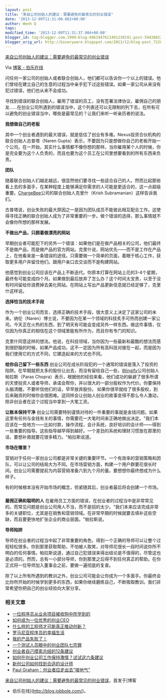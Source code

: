 ```yaml
---
layout: post
title: "来自公司创始人的建议：需要避免的最常见的创业错误"
date: '2013-12-09T11:31:00.002+08:00'
author: Wenh Q
tags:
modified_time: '2013-12-09T11:31:37.904+08:00'
blogger_id: tag:blogger.com,1999:blog-4961947611491238191.post-5942882208205838268
blogger_orig_url: http://binaryware.blogspot.com/2013/12/blog-post_7226.html
---
```


[来自公司创始人的建议：需要避免的最常见的创业错误](http://blog.jobbole.com/52825/)

Via [博客 - 伯乐在线](http://blog.jobbole.com/)

问任何一家公司的创始人或者联合创始人，他们都可以告诉你一个以上的错误。他们曾经在建立自己的生意的过程当中亲手犯下过这些错误。如果一家公司从来没有犯过错误，他们也从来不会成功。

寻找到错误的联合创始人，雇用了错误的员工，没有签署法律协议，雇佣自己的朋友……在创业公司所遇到的错误当中，这个列表还可以无限制的列下去，在所有可以避免的创业错误当中，哪些是最常见的？让我们来听一听亲历者的说法。

**我想做自己的老板**

其中一个创业者遇到的最大错误，就是低估了创业有多难。Nexus投资合伙机构的联合创始人古普塔（Naren
Gupta）表示，不要因为只是想做你自己的老板开始一个公司。在一开始，其实什么事情都不像你想的那样。当你雇用某个人的时候，你是完全要为这个人负责的，而且也要为这个员工在公司里想要看到的所有东西来负责。

**团队**

随着联合创始人们越走越远，很显然他们要寻找一些适合自己的人。然而比起那些看上去的多面手，在某种程度上能够满足你需求的人可能是更适合的，这一点超级重要。[ChargeBee](https://www.chargebee.com/)公司的联合创始人克里什（Krish
Subramanian）这样告诉我们。

古普塔说，创业失败的最大原因之一是因为团队成员不能彼此相互配合工作。这使得寻找正确的联合创始人成为了非常重要的一步。做个错误的选择，那么事情就不会像你所想的那样发展。

**不做出产品，只顾着做漂亮的网站**

早期创业者可能犯下的另外一个错误：如果他们是在做产品相关的公司，他们最终不是做产品，而是做产品的官方网站。克里什说，网站优先——而不是工作在产品上，在他看来是一条错误的途径。只需要做一个简单的页面，着眼于核心工作，获取更多用户并留住他们。跟用户亲口去交谈而不是构建网站。

他感觉到创业公司应该在产品上不断迭代。你原本打算在网站上花的3-4个星期，最终有可能变成四个月。如果做到最后放弃了怎么办？这个时间太宝贵，以至于没有时间留给你浪费掉去美化网站。在网站上写出产品更新信息就已经足够了，克里什这样说。

**选择恰当的技术手段**

作为一个创业公司而言，选择正确的技术手段，很大意义上决定了这家公司的未来。纳伦（Naren）博士说，不要因为在某一个领域的科技炙手可热而创建一家公司。今天正在火热的东西，到了明天有可能会变成另外一样东西。做这件事情，仅仅因为你真正的相信在这个领域里能有所作为，而且你有专门的知识。

克里什同意这样的想法。他说，在科技领域，当你因为一些最新和最酷的想法而感到很舒服的时候，如果产品成功，这不一定因为所有高科技对接在一起，而是因为我们使用它的方式不同，它建造起来的方式也不同。

**给你自己留下一些东西**
创业公司在成长阶段犯的一个通常的错误是落入了投资的陷阱。在早期就把太多的股份让出去，而没有留给自己一些，[Wingify](http://wingify.com/)公司创始人帕拉斯（Paras
Chopra）表示，根据他的经验来看，他们成功的躲避了很多所谓的天使投资人或者导师，承诺会帮你，并以很大的一部分股权作为代价。你要保持头脑清醒。不要听信他们的话，早早放弃股份。
如果你很早就给了很多股权，到后来融资的时候你会很困难。这同样会让创始人创业的故事变得不那么令人激动，除非创业者在这个过程当中拿到一大笔工资。

**让账本保持干净**
创业公司需要特别谨慎对待的一件重要的事就是金钱问题。如果这里有任何与金钱有关的事情，你需要花一大笔时间来正确地做出决定。"我们本应该在一些地方——比如付款，操作流程，会计系统，良好培训的会计师——得到一些重要的指导。这些指导越早得到越好。一个差劲的系统和理财习惯放在那里的话，要想补救就要花很多精力。"帕拉斯说道。


**市场在哪里？**

营销对于任何一家创业公司都是非常关键的重要环节。一个有效率的营销策略和团队，可以让公司的结局大为不同。在市场营销方面，构建一个用户群要花很长时间。创业公司需要提前为内容营销准备六到九个月的量。要想想你最终想成为什么样子。

有的时候根本没有开始市场的概念，但紧随其后，创业者最后将会创建一个市场。

###

**雇佣正确和聪明的人**
在雇用员工方面的错误，在创业者的过程当中是非常常见的。而常见问题是创业公司用人不当，而不是招的太少。"我们本来应该完成非常多的关键职位，尤其是在销售和营销领域。在非常早期的时候就要去填补这些空缺，而且要更快地扩张企业的商业层面。"帕拉斯说。


**导师陷阱**

导师在创业者的过程当中起了非常重要的角色，得到一个正确的导师可以让整个过程轻松很多。你到那里获取帮助，不怕被人取笑，对导师花很长一段时间说你所不明白的任何事情。帕拉斯说道，通过自己犯错误来得出结论是不值得的，尽管这也是必须的。然而，总有一小部分导师，你到那里之后得不到任何真正的帮助。在你正式将一位导师加入董事会之前，要做一遍彻底的复查。

除了以上所有所遇到的教训之外，创业公司可能会让你成为一个多面手。你最终会比你所开始的时候学到更多的东西，如果你继续磨练自己，不断吸取教训。我们非常希望你把自己的创业经验向大家分享。

### 相关文章

-   [一位程序员从业余项目被收购中所学到的](http://blog.jobbole.com/49455/)
-   [如何成为一位优秀的创业CEO](http://blog.jobbole.com/46392/)
-   [什么样的工程师才可能真正推动创新？](http://blog.jobbole.com/43538/)
-   [罗马尼亚程序员的幸福生活](http://blog.jobbole.com/50684/)
-   [我的产品失败了！](http://blog.jobbole.com/43639/)
-   [一个测试人员眼中的创业团队七宗罪](http://blog.jobbole.com/47872/)
-   [创业者自己摸索总结的12条建议](http://blog.jobbole.com/43709/)
-   [如何在创业公司工作保持激情？试试这六条建议](http://blog.jobbole.com/49978/)
-   [新创公司如何找到合适的设计师](http://blog.jobbole.com/45017/)
-   [Paul
    Graham：创业者应走出去"接地气"](http://blog.jobbole.com/43355/)

[来自公司创始人的建议：需要避免的最常见的创业错误](http://blog.jobbole.com/52825/)，首发于[博客
- 伯乐在线](http://blog.jobbole.com/)。
